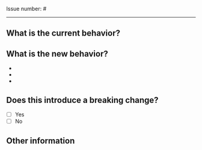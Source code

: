 Issue number: #

---------

<!-- Please refer to our contributing documentation for any questions on submitting a pull request, or let us know here if you need any help: https://ionicframework.com/docs/building/contributing -->

<!-- Some docs updates need to be made in the `ionic-docs` repo, in a separate PR. See https://github.com/ionic-team/ionic-framework/blob/main/.github/CONTRIBUTING.md#modifying-documentation for details. -->

<!-- Please do not submit updates to dependencies unless it fixes an issue. --> 

<!-- Please try to limit your pull request to one type (bugfix, feature, etc). Submit multiple pull requests if needed. --> 

## What is the current behavior?
<!-- Please describe the current behavior that you are modifying. -->

## What is the new behavior?
<!-- Please describe the behavior or changes that are being added by this PR. -->

-
-
-

## Does this introduce a breaking change?

- [ ] Yes
- [ ] No

<!-- If this introduces a breaking change, please describe the impact and migration path for existing applications below. -->


## Other information

<!-- Any other information that is important to this PR such as screenshots of how the component looks before and after the change. -->
